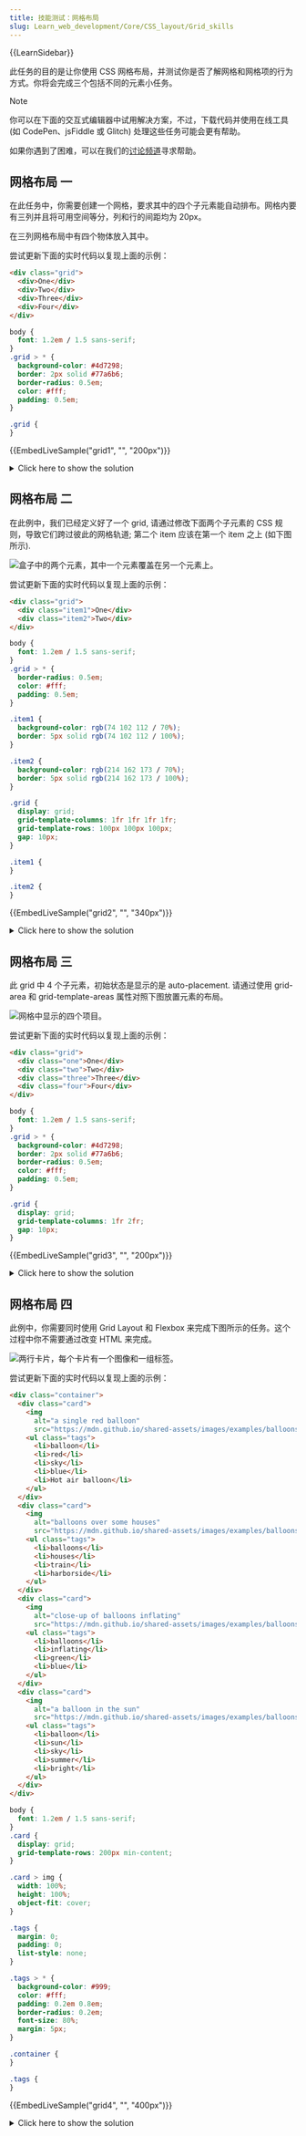 ```yaml
---
title: 技能测试：网格布局
slug: Learn_web_development/Core/CSS_layout/Grid_skills
---
```


{{LearnSidebar}}

此任务的目的是让你使用 CSS 网格布局，并测试你是否了解网格和网格项的行为方式。你将会完成三个包括不同的元素小任务。

> [!NOTE]
> 你可以在下面的交互式编辑器中试用解决方案，不过，下载代码并使用在线工具 (如 CodePen、jsFiddle 或 Glitch) 处理这些任务可能会更有帮助。
>
> 如果你遇到了困难，可以在我们的[讨论频道](/zh-CN/docs/MDN/Community/Communication_channels)寻求帮助。

## 网格布局 一

在此任务中，你需要创建一个网格，要求其中的四个子元素能自动排布。网格内要有三列并且将可用空间等分，列和行的间距均为 20px。

在三列网格布局中有四个物体放入其中。

尝试更新下面的实时代码以复现上面的示例：

```html live-sample___grid1
<div class="grid">
  <div>One</div>
  <div>Two</div>
  <div>Three</div>
  <div>Four</div>
</div>
```

```css hidden live-sample___grid1
body {
  font: 1.2em / 1.5 sans-serif;
}
.grid > * {
  background-color: #4d7298;
  border: 2px solid #77a6b6;
  border-radius: 0.5em;
  color: #fff;
  padding: 0.5em;
}
```

```css live-sample___grid1
.grid {
}
```

{{EmbedLiveSample("grid1", "", "200px")}}

<details>
<summary>Click here to show the solution</summary>

Create a grid using `display: grid` with three columns using `grid-template-columns` and a `gap` between the items:

```css
.grid {
  display: grid;
  grid-template-columns: 1fr 1fr 1fr;
  gap: 20px;
}
```

</details>

## 网格布局 二

在此例中，我们已经定义好了一个 grid, 请通过修改下面两个子元素的 CSS 规则，导致它们跨过彼此的网格轨道; 第二个 item 应该在第一个 item 之上 (如下图所示).

![盒子中的两个元素，其中一个元素覆盖在另一个元素上。](grid-task2.png)

尝试更新下面的实时代码以复现上面的示例：

```html live-sample___grid2
<div class="grid">
  <div class="item1">One</div>
  <div class="item2">Two</div>
</div>
```

```css hidden live-sample___grid2
body {
  font: 1.2em / 1.5 sans-serif;
}
.grid > * {
  border-radius: 0.5em;
  color: #fff;
  padding: 0.5em;
}

.item1 {
  background-color: rgb(74 102 112 / 70%);
  border: 5px solid rgb(74 102 112 / 100%);
}

.item2 {
  background-color: rgb(214 162 173 / 70%);
  border: 5px solid rgb(214 162 173 / 100%);
}
```

```css live-sample___grid2
.grid {
  display: grid;
  grid-template-columns: 1fr 1fr 1fr 1fr;
  grid-template-rows: 100px 100px 100px;
  gap: 10px;
}

.item1 {
}

.item2 {
}
```

{{EmbedLiveSample("grid2", "", "340px")}}

<details>
<summary>Click here to show the solution</summary>

It is possible to layer items by way of them occupying the same grid cells.
One option is to use the shorthands below, however it would be correct to use the longhand `grid-row-start` for example.

```css
.item1 {
  grid-column: 1 / 4;
  grid-row: 1 / 3;
}

.item2 {
  grid-column: 2 / 5;
  grid-row: 2 / 4;
}
```

For the bonus question, one way of achieving this would be to use `order`, which we've encountered in the flexbox tutorial.

```css
.item1 {
  order: 1;
}
```

Another valid solution is to use `z-index`:

```css
.item1 {
  z-index: 1;
}
```

</details>

## 网格布局 三

此 grid 中 4 个子元素，初始状态是显示的是 auto-placement. 请通过使用 grid-area 和 grid-template-areas 属性对照下图放置元素的布局。

![网格中显示的四个项目。](grid-task3.png)

尝试更新下面的实时代码以复现上面的示例：

```html live-sample___grid3
<div class="grid">
  <div class="one">One</div>
  <div class="two">Two</div>
  <div class="three">Three</div>
  <div class="four">Four</div>
</div>
```

```css hidden live-sample___grid3
body {
  font: 1.2em / 1.5 sans-serif;
}
.grid > * {
  background-color: #4d7298;
  border: 2px solid #77a6b6;
  border-radius: 0.5em;
  color: #fff;
  padding: 0.5em;
}
```

```css live-sample___grid3
.grid {
  display: grid;
  grid-template-columns: 1fr 2fr;
  gap: 10px;
}
```

{{EmbedLiveSample("grid3", "", "200px")}}

<details>
<summary>Click here to show the solution</summary>

Each part of the layout needs a name using the `grid-area` property and `grid-template-areas` to lay them out. Possible areas of confusion would be not realizing you should place a `.` to leave a cell empty, or that you should repeat the name to cause an element to span more than one track:

```css
.grid {
  display: grid;
  gap: 20px;
  grid-template-columns: 1fr 2fr;
  grid-template-areas:
    "aa aa"
    "bb cc"
    ". dd";
}

.one {
  grid-area: aa;
}

.two {
  grid-area: bb;
}

.three {
  grid-area: cc;
}

.four {
  grid-area: dd;
}
```

</details>

## 网格布局 四

此例中，你需要同时使用 Grid Layout 和 Flexbox 来完成下图所示的任务。这个过程中你不需要通过改变 HTML 来完成。

![两行卡片，每个卡片有一个图像和一组标签。](grid-task4.png)

尝试更新下面的实时代码以复现上面的示例：

```html live-sample___grid4
<div class="container">
  <div class="card">
    <img
      alt="a single red balloon"
      src="https://mdn.github.io/shared-assets/images/examples/balloons1.jpg" />
    <ul class="tags">
      <li>balloon</li>
      <li>red</li>
      <li>sky</li>
      <li>blue</li>
      <li>Hot air balloon</li>
    </ul>
  </div>
  <div class="card">
    <img
      alt="balloons over some houses"
      src="https://mdn.github.io/shared-assets/images/examples/balloons2.jpg" />
    <ul class="tags">
      <li>balloons</li>
      <li>houses</li>
      <li>train</li>
      <li>harborside</li>
    </ul>
  </div>
  <div class="card">
    <img
      alt="close-up of balloons inflating"
      src="https://mdn.github.io/shared-assets/images/examples/balloons3.jpg" />
    <ul class="tags">
      <li>balloons</li>
      <li>inflating</li>
      <li>green</li>
      <li>blue</li>
    </ul>
  </div>
  <div class="card">
    <img
      alt="a balloon in the sun"
      src="https://mdn.github.io/shared-assets/images/examples/balloons4.jpg" />
    <ul class="tags">
      <li>balloon</li>
      <li>sun</li>
      <li>sky</li>
      <li>summer</li>
      <li>bright</li>
    </ul>
  </div>
</div>
```

```css hidden live-sample___grid4
body {
  font: 1.2em / 1.5 sans-serif;
}
.card {
  display: grid;
  grid-template-rows: 200px min-content;
}

.card > img {
  width: 100%;
  height: 100%;
  object-fit: cover;
}

.tags {
  margin: 0;
  padding: 0;
  list-style: none;
}

.tags > * {
  background-color: #999;
  color: #fff;
  padding: 0.2em 0.8em;
  border-radius: 0.2em;
  font-size: 80%;
  margin: 5px;
}
```

```css live-sample___grid4
.container {
}

.tags {
}
```

{{EmbedLiveSample("grid4", "", "400px")}}

<details>
<summary>Click here to show the solution</summary>

The container will need to be a grid layout, as we have alignment in rows and columns - two-dimensional.
The `<ul>` needs to be a flex container as tags (`<li>` elements) are not lined up in columns, only in rows and they are centered in the space with the alignment property `justify-content` set to `center`.

You may try to use flexbox on the container and restrict the cards with percentage values. You may also try to make the items into a grid layout in which case, note that the items are not aligned in two dimensions so flexbox isn't the best choice.

```css
.container {
  display: grid;
  gap: 10px;
  grid-template-columns: 1fr 1fr 1fr;
}

.tags {
  display: flex;
  flex-wrap: wrap;
  justify-content: center;
}
```

</details>
